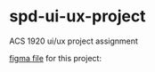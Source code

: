 # spd-ui-ux-project
ACS 1920 ui/ux project assignment

[figma file](https://www.figma.com/file/iiMN2M1wckulvYBMZHYDL3/Untitled?node-id=0%3A1&t=g9FYgKLlITIPqZlr-1) for this project:



